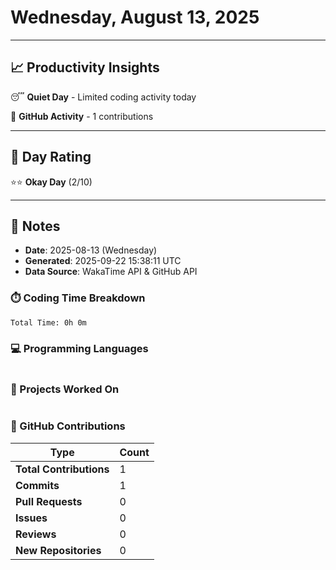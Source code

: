 # Wednesday, August 13, 2025

---

## 📈 Productivity Insights

😴 **Quiet Day** - Limited coding activity today

📝 **GitHub Activity** - 1 contributions

---

## 🎯 Day Rating

⭐⭐ **Okay Day** (2/10)

---

## 📝 Notes

- **Date**: 2025-08-13 (Wednesday)
- **Generated**: 2025-09-22 15:38:11 UTC
- **Data Source**: WakaTime API & GitHub API


### ⏱️ Coding Time Breakdown

```
Total Time: 0h 0m
```

### 💻 Programming Languages

```
```

### 📂 Projects Worked On

```
```


### 🐙 GitHub Contributions

| Type | Count |
|------|-------|
| **Total Contributions** | 1 |
| **Commits** | 1 |
| **Pull Requests** | 0 |
| **Issues** | 0 |
| **Reviews** | 0 |
| **New Repositories** | 0 |


